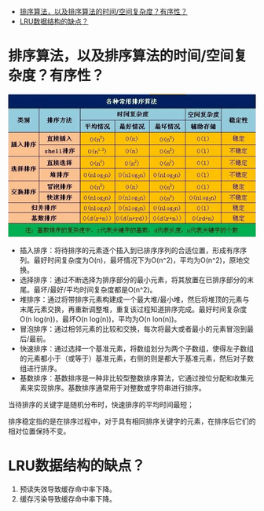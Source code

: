 <!--toc:start-->
- [排序算法，以及排序算法的时间/空间复杂度？有序性？](#排序算法以及排序算法的时间空间复杂度有序性)
- [LRU数据结构的缺点？](#lru数据结构的缺点)
<!--toc:end-->

# 排序算法，以及排序算法的时间/空间复杂度？有序性？

![常用排序算法](../image/Sorting.png)

- 插入排序：将待排序的元素逐个插入到已排序序列的合适位置，形成有序序列。最好时间复杂度为O(n)，最坏情况下为O(n^2)，平均为O(n^2)，原地交换。
- 选择排序：通过不断选择为排序部分的最小元素，将其放置在已排序部分的末尾。最坏/最好/平均时间复杂度都是O(n^2)。
- 堆排序：通过将带排序元素构建成一个最大堆/最小堆，然后将堆顶的元素与末尾元素交换，再重新调整堆，重复该过程知道排序完成。最好时间复杂度O(n log(n))，最坏O(n log(n))，平均为O(n lon(n))。
- 冒泡排序：通过相邻元素的比较和交换，每次将最大或者最小的元素冒泡到最后/最前。
- 快速排序：通过选择一个基准元素，将数组划分为两个子数组，使得左子数组的元素都小于（或等于）基准元素，右侧的则是都大于基准元素，然后对子数组进行排序。
- 基数排序：基数排序是一种非比较型整数排序算法，它通过按位分配和收集元素来实现排序。基数排序通常用于对整数或字符串进行排序。

当待排序的关键字是随机分布时，快速排序的平均时间最短；

排序稳定指的是在排序过程中，对于具有相同排序关键字的元素，在排序后它们的相对位置保持不变。

# LRU数据结构的缺点？

1. 预读失效导致缓存命中率下降。
2. 缓存污染导致缓存命中率下降。
